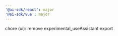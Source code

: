 ```yaml
---
'@ai-sdk/react': major
'@ai-sdk/vue': major
---
```


chore (ui): remove experimental_useAssistant export
